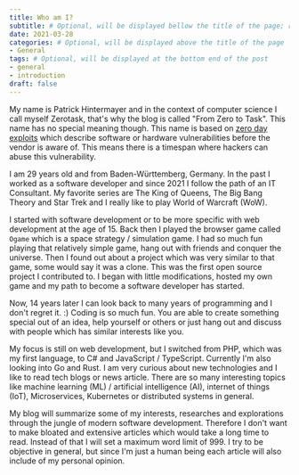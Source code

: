 ```yaml
---
title: Who am I?
subtitle: # Optional, will be displayed bellow the title of the page; remove this line to generate an automatic subtitle
date: 2021-03-28
categories: # Optional, will be displayed above the title of the page
- General
tags: # Optional, will be displayed at the bottom end of the post
- general
- introduction
draft: false
---
```


My name is Patrick Hintermayer and in the context of computer science I call myself Zerotask, that's why the blog is called "From Zero to Task".
This name has no special meaning though. This name is based on [zero day exploits](https://www.fireeye.com/current-threats/what-is-a-zero-day-exploit.html)
which describe software or hardware vulnerabilities before the vendor is aware of. This means there is a timespan where hackers can abuse this vulnerability.

I am 29 years old and from Baden-Württemberg, Germany. In the past I worked as a software developer and since 2021 I follow the path of an IT Consultant.
My favorite series are The King of Queens, The Big Bang Theory and Star Trek and I really like to play World of Warcraft (WoW).

I started with software development or to be more specific with web development at the age of 15. Back then I played the browser game called `Ogame` which is a space strategy / simulation game.
I had so much fun playing that relatively simple game, hang out with friends and conquer the universe. Then I found out about a project which was very similar to that game, some would say it was a clone.
This was the first open source project I contributed to. I began with little modifications, hosted my own game and my path to become a software developer has started.

Now, 14 years later I can look back to many years of programming and I don't regret it. :)
Coding is so much fun. You are able to create something special out of an idea, help yourself or others or just hang out and discuss with people which has similar interests like you.

My focus is still on web development, but I switched from PHP, which was my first language, to C# and JavaScript / TypeScript. Currently I'm also looking into Go and Rust.
I am very curious about new technologies and I like to read tech blogs or news article. There are so many interesting topics like machine learning (ML) / artificial intelligence (AI),
internet of things (IoT), Microservices, Kubernetes or distributed systems in general.

My blog will summarize some of my interests, researches and explorations through the jungle of modern software development. Therefore I don't want to make bloated and extensive articles which would take
a long time to read. Instead of that I will set a maximum word limit of 999.
I try to be objective in general, but since I'm just a human being each article will also include of my personal opinion.